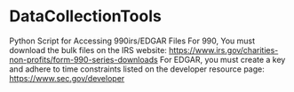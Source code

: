 # DataCollectionTools
Python Script for Accessing 990irs/EDGAR Files
For 990, You must download the bulk files on the IRS website: https://www.irs.gov/charities-non-profits/form-990-series-downloads
For EDGAR, you must create a key and adhere to time constraints listed on the developer resource page: https://www.sec.gov/developer
